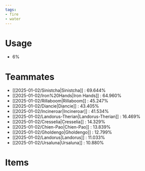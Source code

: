 ```yaml
---
tags:
- fire
- water
---
```

# Usage
- 6%
# Teammates
- [[2025-01-02/Sinistcha|Sinistcha]] : 69.644%
- [[2025-01-02/Iron%20Hands|Iron Hands]] : 64.960%
- [[2025-01-02/Rillaboom|Rillaboom]] : 45.247%
- [[2025-01-02/Diancie|Diancie]] : 43.405%
- [[2025-01-02/Incineroar|Incineroar]] : 41.534%
- [[2025-01-02/Landorus-Therian|Landorus-Therian]] : 16.469%
- [[2025-01-02/Cresselia|Cresselia]] : 14.329%
- [[2025-01-02/Chien-Pao|Chien-Pao]] : 13.839%
- [[2025-01-02/Gholdengo|Gholdengo]] : 12.799%
- [[2025-01-02/Landorus|Landorus]] : 11.033%
- [[2025-01-02/Ursaluna|Ursaluna]] : 10.880%
# Items